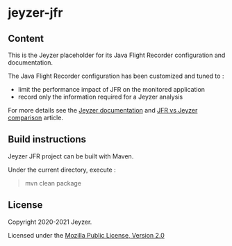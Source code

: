 # jeyzer-jfr

Content
------------------

This is the Jeyzer placeholder for its Java Flight Recorder configuration and documentation.

The Java Flight Recorder configuration has been customized and tuned to : 
 - limit the performance impact of JFR on the monitored application
 - record only the information required for a Jeyzer analysis

For more details see the [Jeyzer documentation](https://jeyzer.org/docs/jzr-jfr/) and [JFR vs Jeyzer comparison](https://jeyzer.org/jeyzer-and-jfr/) article. 



Build instructions
------------------

Jeyzer JFR project can be built with Maven.

Under the current directory, execute :

> mvn clean package


     
License
-------

Copyright 2020-2021 Jeyzer.

Licensed under the [Mozilla Public License, Version 2.0](https://www.mozilla.org/media/MPL/2.0/index.815ca599c9df.txt)


